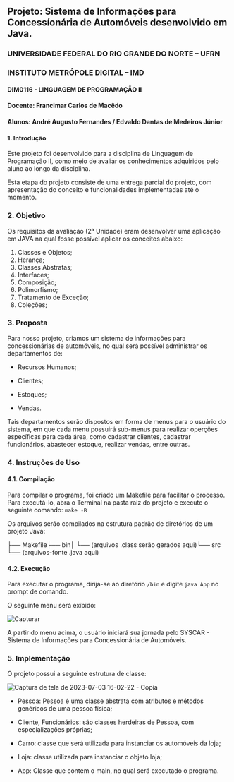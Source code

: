 ## Projeto: Sistema de Informações para Concessíonária de Automóveis desenvolvido em Java.

### UNIVERSIDADE FEDERAL DO RIO GRANDE DO NORTE – UFRN

### INSTITUTO METRÓPOLE DIGITAL – IMD

#### DIM0116 - LINGUAGEM DE PROGRAMAÇÃO II

#### Docente: Francimar Carlos de Macêdo

#### Alunos: André Augusto Fernandes / Edvaldo Dantas de Medeiros Júnior

#### 1. Introdução

Este projeto foi desenvolvido para a disciplina de Linguagem de Programação II, como meio de avaliar os conhecimentos adquiridos pelo aluno ao longo da disciplina.

Esta etapa do projeto consiste de uma entrega parcial do projeto, com apresentação do conceito e funcionalidades implementadas até o momento.

### 2. Objetivo

Os requisitos da avaliação (2ª Unidade) eram desenvolver uma aplicação em JAVA na qual fosse possível aplicar os conceitos abaixo:

1. Classes e Objetos;
2. Herança;
3. Classes Abstratas;
4. Interfaces;
5. Composição;
6. Polimorfismo;
7. Tratamento de Exceção;
8. Coleções;

### 3. Proposta

Para nosso projeto, criamos um sistema de informações para concessionárias de automóveis, no qual será possível administrar os departamentos de:

* Recursos Humanos;
  
* Clientes;
  
* Estoques;
  
* Vendas.
  

Tais departamentos serão dispostos em forma de menus para o usuário do sistema, em que cada menu possuirá sub-menus para realizar operções específicas para cada área, como cadastrar clientes, cadastrar funcionários, abastecer estoque, realizar vendas, entre outras.

### 4. Instruções de Uso

#### 4.1. Compilação

Para compilar o programa, foi criado um Makefile para facilitar o processo. Para executá-lo, abra o Terminal na pasta raiz do projeto e execute o seguinte comando: `make -B`

Os arquivos serão compilados na estrutura padrão de diretórios de um projeto Java:

├── Makefile├── bin│ └── (arquivos .class serão gerados aqui)└── src └── (arquivos-fonte .java aqui)

#### 4.2. Execução

Para executar o programa, dirija-se ao diretório `/bin` e digite `java App` no prompt de comando.

O seguinte menu será exibido:

![Capturar](https://github.com/andrefernandeslp1/LP2-Trabalho-U3/assets/92834067/fc40627f-4846-4a50-8765-e603ba0655e2)


A partir do menu acima, o usuário iniciará sua jornada pelo SYSCAR - Sistema de Informações para Concessionária de Automóveis.

### 5. Implementação

O projeto possui a seguinte estrutura de classe:

![Captura de tela de 2023-07-03 16-02-22 - Copia](https://github.com/andrefernandeslp1/LP2-Trabalho-U3/assets/92834067/1d5ef57b-e184-48d9-88a6-dcf9f1c09756)


* Pessoa: Pessoa é uma classe abstrata com atributos e métodos genéricos de uma pessoa física;
  
* Cliente, Funcionários: são classes herdeiras de Pessoa, com especializações próprias;
  
* Carro: classe que será utilizada para instanciar os automóveis da loja;
  
* Loja: classe utilizada para instanciar o objeto loja;
  
* App: Classe que contem o main, no qual será executado o programa.
